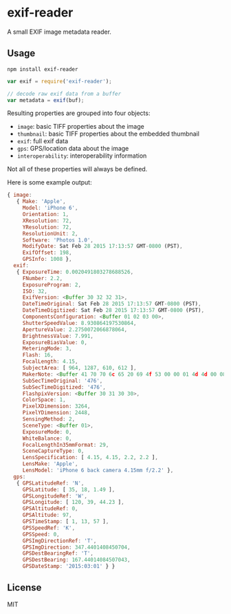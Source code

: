 # exif-reader

A small EXIF image metadata reader.

## Usage

    npm install exif-reader


```javascript
var exif = require('exif-reader');

// decode raw exif data from a buffer
var metadata = exif(buf);
```

Resulting properties are grouped into four objects:

* `image`: basic TIFF properties about the image
* `thumbnail`: basic TIFF properties about the embedded thumbnail
* `exif`: full exif data
* `gps`: GPS/location data about the image
* `interoperability`: interoperability information

Not all of these properties will always be defined.

Here is some example output:

```javascript
{ image: 
   { Make: 'Apple',
     Model: 'iPhone 6',
     Orientation: 1,
     XResolution: 72,
     YResolution: 72,
     ResolutionUnit: 2,
     Software: 'Photos 1.0',
     ModifyDate: Sat Feb 28 2015 17:13:57 GMT-0800 (PST),
     ExifOffset: 198,
     GPSInfo: 1008 },
  exif: 
   { ExposureTime: 0.0020491803278688526,
     FNumber: 2.2,
     ExposureProgram: 2,
     ISO: 32,
     ExifVersion: <Buffer 30 32 32 31>,
     DateTimeOriginal: Sat Feb 28 2015 17:13:57 GMT-0800 (PST),
     DateTimeDigitized: Sat Feb 28 2015 17:13:57 GMT-0800 (PST),
     ComponentsConfiguration: <Buffer 01 02 03 00>,
     ShutterSpeedValue: 8.930864197530864,
     ApertureValue: 2.2750072066878064,
     BrightnessValue: 7.991,
     ExposureBiasValue: 0,
     MeteringMode: 3,
     Flash: 16,
     FocalLength: 4.15,
     SubjectArea: [ 964, 1287, 610, 612 ],
     MakerNote: <Buffer 41 70 70 6c 65 20 69 4f 53 00 00 01 4d 4d 00 08 00 ...>,
     SubSecTimeOriginal: '476',
     SubSecTimeDigitized: '476',
     FlashpixVersion: <Buffer 30 31 30 30>,
     ColorSpace: 1,
     PixelXDimension: 3264,
     PixelYDimension: 2448,
     SensingMethod: 2,
     SceneType: <Buffer 01>,
     ExposureMode: 0,
     WhiteBalance: 0,
     FocalLengthIn35mmFormat: 29,
     SceneCaptureType: 0,
     LensSpecification: [ 4.15, 4.15, 2.2, 2.2 ],
     LensMake: 'Apple',
     LensModel: 'iPhone 6 back camera 4.15mm f/2.2' },
  gps: 
   { GPSLatitudeRef: 'N',
     GPSLatitude: [ 35, 18, 1.49 ],
     GPSLongitudeRef: 'W',
     GPSLongitude: [ 120, 39, 44.23 ],
     GPSAltitudeRef: 0,
     GPSAltitude: 97,
     GPSTimeStamp: [ 1, 13, 57 ],
     GPSSpeedRef: 'K',
     GPSSpeed: 0,
     GPSImgDirectionRef: 'T',
     GPSImgDirection: 347.4401408450704,
     GPSDestBearingRef: 'T',
     GPSDestBearing: 167.44014084507043,
     GPSDateStamp: '2015:03:01' } }
```

## License

MIT
